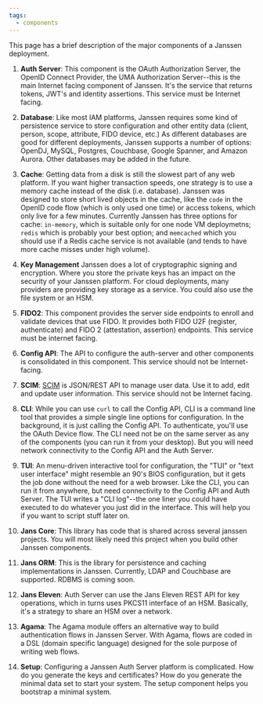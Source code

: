 ```yaml
---
tags:
  - components
---
```


This page has a brief description of the major components of a Janssen
deployment.


1. **Auth Server**: This component is the OAuth Authorization Server, the OpenID
Connect Provider, the UMA Authorization Server--this is the main Internet facing
component of Janssen. It's the service that returns tokens, JWT's and identity
assertions. This service must be Internet facing.

1. **Database**: Like most IAM platforms, Janssen requires some kind of
persistence service to store configuration and other entity data (client,
person, scope, attribute, FIDO device, etc.) As different databases are
good for different deployments, Janssen supports a number of options:
OpenDJ, MySQL, Postgres, Couchbase, Google Spanner, and Amazon Aurora. Other
databases may be added in the future.

1. **Cache**: Getting data from a disk is still the slowest part of any
web platform. If you want higher transaction speeds, one strategy is to
use a memory cache instead of the disk (i.e. database). Janssen was designed
to store short lived objects in the cache, like the `code` in the OpenID code
flow (which is only used one time) or access tokens, which only live for a few
minutes. Currently Janssen has three options for cache: `in-memory`, which is
suitable only for one node VM deploymetns; `redis` which is probably your best
option; and `memcached` which you should use if a Redis cache service is not
available (and tends to have more cache misses under high volume).

1. **Key Management** Janssen does a lot of cryptographic signing and
encryption. Where you store the private keys has an impact on the security of
your Janssen platform. For cloud deployments, many providers are providing
key storage as a service. You could also use the file system or an HSM.

1. **FIDO2**:  This component provides the server side endpoints to enroll and
validate devices that use FIDO. It provides both FIDO U2F (register,
authenticate) and FIDO 2 (attestation, assertion) endpoints. This service must
be internet facing.

1. **Config API**: The API to configure the auth-server and other components is
consolidated in this component. This service should not be Internet-facing.

1. **SCIM**: [SCIM](http://www.simplecloud.info/) is JSON/REST API to manage
user data. Use it to add, edit and update user information. This service should
not be Internet facing.

1. **CLI**: While you can use `curl` to call the Config API, CLI is a command
line tool that provides a simple single line options for configuration. In the
background, it is just calling the Config API. To authenticate, you'll use
the OAuth Device flow. The CLI need not be on the same server as any of the
components (you can run it from your desktop). But you will need network
connectivity to the Config API and the Auth Server.

1. **TUI**: An menu-driven interactive tool for configuration, the "TUI" or
"text user interface" might resemble an 90's BIOS configuration, but it gets
the job done without the need for a web browser. Like the CLI, you can run
it from anywhere, but need connectivity to the Config API and Auth Server.
The TUI writes a "CLI log"--the one liner you could have executed to do whatever
you just did in the interface. This will help you if you want to script stuff
later on.

1. **Jans Core**: This library has code that is shared across several janssen
projects. You will most likely need this project when you build other Janssen
components.

1. **Jans ORM**: This is the library for persistence and caching implementations
in Janssen. Currently, LDAP and Couchbase are supported. RDBMS is coming soon.

1. **Jans Eleven**: Auth Server can use the Jans Eleven REST API for key
operations, which in turns uses PKCS11 interface of an HSM. Basically, it's a
strategy to share an HSM over a network.

1. **Agama**: The Agama module offers an alternative way to build authentication
flows in Janssen Server. With Agama, flows are coded in a DSL (domain specific
language) designed for the sole purpose of writing web flows.

1. **Setup**: Configuring a Janssen Auth Server platform is complicated. How
do you generate the keys and certificates? How do you generate the minimal
data set to start your system. The setup component helps you bootstrap a minimal
system.
